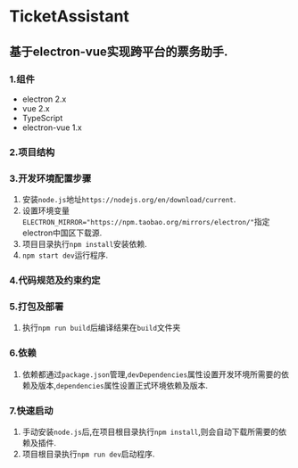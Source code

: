 # TicketAssistant

## 基于electron-vue实现跨平台的票务助手.

### 1.组件
* electron 2.x
* vue 2.x
* TypeScript
* electron-vue 1.x

### 2.项目结构

### 3.开发环境配置步骤
1. 安装`node.js`地址`https://nodejs.org/en/download/current`.
2. 设置环境变量`ELECTRON_MIRROR="https://npm.taobao.org/mirrors/electron/"`指定electron中国区下载源.
3. 项目目录执行`npm install`安装依赖.
4. `npm start dev`运行程序.

### 4.代码规范及约束约定

### 5.打包及部署
1. 执行`npm run build`后编译结果在`build`文件夹

### 6.依赖
1. 依赖都通过`package.json`管理,`devDependencies`属性设置开发环境所需要的依赖及版本,`dependencies`属性设置正式环境依赖及版本.

### 7.快速启动
1. 手动安装`node.js`后,在项目根目录执行`npm install`,则会自动下载所需要的依赖及插件.
2. 项目根目录执行`npm run dev`启动程序.
